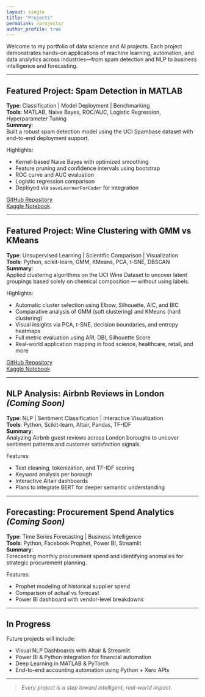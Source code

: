 ```yaml
---
layout: single
title: "Projects"
permalink: /projects/
author_profile: true
---
```


Welcome to my portfolio of data science and AI projects. Each project demonstrates hands-on applications of machine learning, automation, and data analytics across industries—from spam detection and NLP to business intelligence and forecasting.

---

##  Featured Project: Spam Detection in MATLAB

**Type**: Classification | Model Deployment | Benchmarking  
**Tools**: MATLAB, Naive Bayes, ROC/AUC, Logistic Regression, Hyperparameter Tuning  
**Summary**:  
Built a robust spam detection model using the UCI Spambase dataset with end-to-end deployment support.

 Highlights:
- Kernel-based Naive Bayes with optimized smoothing  
- Feature pruning and confidence intervals using bootstrap  
- ROC curve and AUC evaluation  
- Logistic regression comparison  
- Deployed via `saveLearnerForCoder` for integration

 [GitHub Repository](https://github.com/victoropp/naive-bayes-spam-detection)  
 [Kaggle Notebook](https://www.kaggle.com/code/victoropp/spam-detection-in-matlab-naive-bayes-classifier)

---

## Featured Project: Wine Clustering with GMM vs KMeans

**Type**: Unsupervised Learning | Scientific Comparison | Visualization  
**Tools**: Python, scikit-learn, GMM, KMeans, PCA, t-SNE, DBSCAN  
**Summary**:  
Applied clustering algorithms on the UCI Wine Dataset to uncover latent groupings based solely on chemical composition — without using labels.

Highlights:
- Automatic cluster selection using Elbow, Silhouette, AIC, and BIC  
- Comparative analysis of GMM (soft clustering) and KMeans (hard clustering)  
- Visual insights via PCA, t-SNE, decision boundaries, and entropy heatmaps  
- Full metric evaluation using ARI, DBI, Silhouette Score  
- Real-world application mapping in food science, healthcare, retail, and more

[GitHub Repository](https://github.com/victoropp/wine-clustering-gmm-kmeans)  
[Kaggle Notebook](https://www.kaggle.com/code/victoropp/clustering-gmm-vs-kmeans-on-wine-dataset)

---

##  NLP Analysis: Airbnb Reviews in London _(Coming Soon)_

**Type**: NLP | Sentiment Classification | Interactive Visualization  
**Tools**: Python, Scikit-learn, Altair, Pandas, TF-IDF  
**Summary**:  
Analyzing Airbnb guest reviews across London boroughs to uncover sentiment patterns and customer satisfaction signals.

 Features:
- Text cleaning, tokenization, and TF-IDF scoring  
- Keyword analysis per borough  
- Interactive Altair dashboards  
- Plans to integrate BERT for deeper semantic understanding

---

##  Forecasting: Procurement Spend Analytics _(Coming Soon)_

**Type**: Time Series Forecasting | Business Intelligence  
**Tools**: Python, Facebook Prophet, Power BI, Streamlit  
**Summary**:  
Forecasting monthly procurement spend and identifying anomalies for strategic procurement planning.

 Features:
- Prophet modeling of historical supplier spend  
- Comparison of actual vs forecast  
- Power BI dashboard with vendor-level breakdowns

---

##  In Progress

Future projects will include:
-  Visual NLP Dashboards with Altair & Streamlit  
-  Power BI & Python integration for financial automation  
-  Deep Learning in MATLAB & PyTorch  
-  End-to-end accounting automation using Python + Xero APIs

---

> _Every project is a step toward intelligent, real-world impact._
